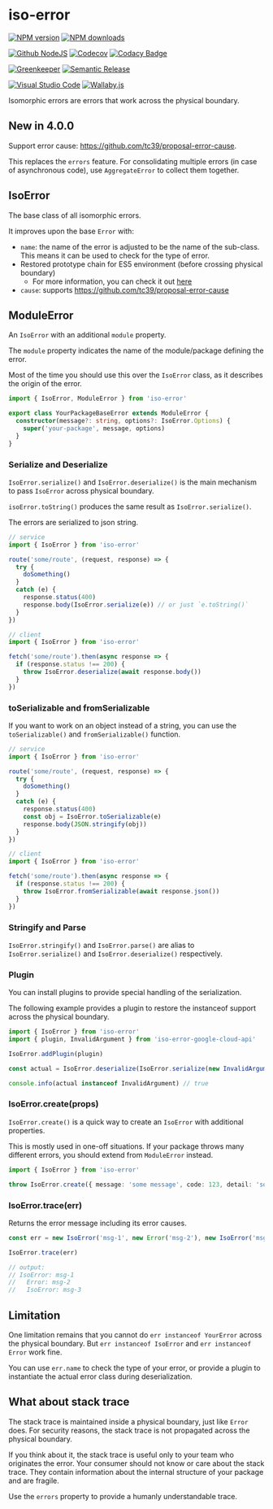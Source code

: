 # iso-error

[![NPM version][npm-image]][npm-url]
[![NPM downloads][downloads-image]][downloads-url]

[![Github NodeJS][github-nodejs]][github-action-url]
[![Codecov][codecov-image]][codecov-url]
[![Codacy Badge][codacy-image]][codacy-url]

[![Greenkeeper][greenkeeper-image]][greenkeeper-url]
[![Semantic Release][semantic-release-image]][semantic-release-url]

[![Visual Studio Code][vscode-image]][vscode-url]
[![Wallaby.js][wallaby-image]][wallaby-url]

Isomorphic errors are errors that work across the physical boundary.

## New in 4.0.0

Support error cause: <https://github.com/tc39/proposal-error-cause>.

This replaces the `errors` feature.
For consolidating multiple errors (in case of asynchronous code),
use `AggregateError` to collect them together.

## IsoError

The base class of all isomorphic errors.

It improves upon the base `Error` with:

- `name`: the name of the error is adjusted to be the name of the sub-class. This means it can be used to check for the type of error.
- Restored prototype chain for ES5 environment (before crossing physical boundary)
  - For more information, you can check it out [here](https://github.com/Microsoft/TypeScript-wiki/blob/master/Breaking-Changes.md#extending-built-ins-like-error-array-and-map-may-no-longer-work)
- `cause`: supports <https://github.com/tc39/proposal-error-cause>

## ModuleError

An `IsoError` with an additional `module` property.

The `module` property indicates the name of the module/package defining the error.

Most of the time you should use this over the `IsoError` class,
as it describes the origin of the error.

```ts
import { IsoError, ModuleError } from 'iso-error'

export class YourPackageBaseError extends ModuleError {
  constructor(message?: string, options?: IsoError.Options) {
    super('your-package', message, options)
  }
}
```

### Serialize and Deserialize

`IsoError.serialize()` and `IsoError.deserialize()` is the main mechanism to pass `IsoError` across physical boundary.

`isoError.toString()` produces the same result as `IsoError.serialize()`.

The errors are serialized to json string.

```ts
// service
import { IsoError } from 'iso-error'

route('some/route', (request, response) => {
  try {
    doSomething()
  }
  catch (e) {
    response.status(400)
    response.body(IsoError.serialize(e)) // or just `e.toString()`
  }
})

// client
import { IsoError } from 'iso-error'

fetch('some/route').then(async response => {
  if (response.status !== 200) {
    throw IsoError.deserialize(await response.body())
  }
})
```

### toSerializable and fromSerializable

If you want to work on an object instead of a string,
you can use the `toSerializable()` and `fromSerializable()` function.

```ts
// service
import { IsoError } from 'iso-error'

route('some/route', (request, response) => {
  try {
    doSomething()
  }
  catch (e) {
    response.status(400)
    const obj = IsoError.toSerializable(e)
    response.body(JSON.stringify(obj))
  }
})

// client
import { IsoError } from 'iso-error'

fetch('some/route').then(async response => {
  if (response.status !== 200) {
    throw IsoError.fromSerializable(await response.json())
  }
})
```

### Stringify and Parse

`IsoError.stringify()` and `IsoError.parse()` are alias to `IsoError.serialize()` and `IsoError.deserialize()` respectively.

### Plugin

You can install plugins to provide special handling of the serialization.

The following example provides a plugin to restore the instanceof support across the physical boundary.

```ts
import { IsoError } from 'iso-error'
import { plugin, InvalidArgument } from 'iso-error-google-cloud-api'

IsoError.addPlugin(plugin)

const actual = IsoError.deserialize(IsoError.serialize(new InvalidArgument(...)))

console.info(actual instanceof InvalidArgument) // true
```

### IsoError.create(props)

`IsoError.create()` is a quick way to create an `IsoError` with additional properties.

This is mostly used in one-off situations.
If your package throws many different errors,
you should extend from `ModuleError` instead.

```ts
import { IsoError } from 'iso-error'

throw IsoError.create({ message: 'some message', code: 123, detail: 'some more detail' })
```

### IsoError.trace(err)

Returns the error message including its error causes.

```ts
const err = new IsoError('msg-1', new Error('msg-2'), new IsoError('msg-3'))

IsoError.trace(err)

// output:
// IsoError: msg-1
//   Error: msg-2
//   IsoError: msg-3
```

## Limitation

One limitation remains that you cannot do `err instanceof YourError` across the physical boundary.
But `err instanceof IsoError` and `err instanceof Error` work fine.

You can use `err.name` to check the type of your error,
or provide a plugin to instantiate the actual error class during deserialization.

## What about stack trace

The stack trace is maintained inside a physical boundary, just like `Error` does.
For security reasons, the stack trace is not propagated across the physical boundary.

If you think about it, the stack trace is useful only to your team who originates the error.
Your consumer should not know or care about the stack trace.
They contain information about the internal structure of your package and are fragile.

Use the `errors` property to provide a humanly understandable trace.

[codacy-image]: https://api.codacy.com/project/badge/Grade/ff81d2922cac4b249a9fce328e3487cd
[codacy-url]: https://www.codacy.com/manual/homawong/iso-error?utm_source=github.com&amp;utm_medium=referral&amp;utm_content=unional/iso-error&amp;utm_campaign=Badge_Grade
[codecov-image]: https://codecov.io/gh/unional/iso-error/branch/master/graph/badge.svg
[codecov-url]: https://codecov.io/gh/unional/iso-error
[downloads-image]: https://img.shields.io/npm/dm/iso-error.svg?style=flat
[downloads-url]: https://npmjs.org/package/iso-error
[github-nodejs]: https://github.com/unional/iso-error/workflows/nodejs/badge.svg
[github-action-url]: https://github.com/unional/iso-error/actions
[greenkeeper-image]: https://badges.greenkeeper.io/unional/iso-error.svg
[greenkeeper-url]: https://greenkeeper.io/
[npm-image]: https://img.shields.io/npm/v/iso-error.svg?style=flat
[npm-url]: https://npmjs.org/package/iso-error
[semantic-release-image]: https://img.shields.io/badge/%20%20%F0%9F%93%A6%F0%9F%9A%80-semantic--release-e10079.svg
[semantic-release-url]: https://github.com/semantic-release/semantic-release
[vscode-image]: https://img.shields.io/badge/vscode-ready-green.svg
[vscode-url]: https://code.visualstudio.com/
[wallaby-image]: https://img.shields.io/badge/wallaby.js-configured-green.svg
[wallaby-url]: https://wallabyjs.com
